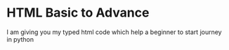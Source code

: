 # HTML Basic to Advance 
 I am giving you my typed html code which help a beginner to start journey in python 
